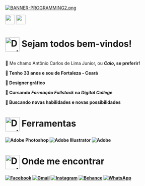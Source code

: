 
[![BANNER-PROGRAMMING2.png](https://i.postimg.cc/rs45g5MK/BANNER-PROGRAMMING2.png)](https://postimg.cc/Wq2D1FDv)


<a href="https://www.linkedin.com/in/antoniocarlosdelimajunior27/"><img height="30" src="https://marcas-logos.net/wp-content/uploads/2020/01/LinkedIn-s%C3%ADmbolo.jpg"></a>
<a href="https://www.behance.net/caioinked"><img height="30" src="https://www.vectorlogo.zone/logos/behance/behance-ar21.png"></a></p>

  
# <p> <img alt="Design Gif" src="https://media.giphy.com/media/povenlBAIz14s/giphy.gif" height="45" align="center"/>&nbsp;Sejam todos bem-vindos!

:large_blue_diamond: Me chamo Antônio Carlos de Lima Junior, ou <i><b>Caio<b></i>, se preferir!<p>
:large_orange_diamond: Tenho 33 anos e sou de Fortaleza - Ceará<p>
:large_blue_diamond: Designer gráfico <p>
:large_orange_diamond: Cursando <i><b> Formação Fullstack<b></i> na <i><b>Digital College<p></i>
:large_blue_diamond: Buscando novas habilidades e novas possibilidades
 
# <img alt="Design Gif" src="https://media.giphy.com/media/povenlBAIz14s/giphy.gif" height="45" align="center"/>&nbsp;Ferramentas

![Adobe Photoshop](https://img.shields.io/badge/adobe%20photoshop-%2331A8FF.svg?style=for-the-badge&logo=adobe%20photoshop&logoColor=white)
![Adobe Illustrator](https://img.shields.io/badge/adobe%20illustrator-%23FF9A00.svg?style=for-the-badge&logo=adobe%20illustrator&logoColor=white)
![Adobe](https://img.shields.io/badge/adobe-%23FF0000.svg?style=for-the-badge&logo=adobe&logoColor=white)

# <img alt="Design Gif" src="https://media.giphy.com/media/povenlBAIz14s/giphy.gif" height="45" align="center"/>&nbsp;Onde me encontrar

[![Facebook](https://img.shields.io/badge/Facebook-%231877F2.svg?style=for-the-badge&logo=Facebook&logoColor=white)](https://www.facebook.com/caioinked-103660624787951/)
[![Gmail](https://img.shields.io/badge/Gmail-D14836?style=for-the-badge&logo=gmail&logoColor=white)](mailto:contatoinked@gmail.com)
[![Instagram](https://img.shields.io/badge/Instagram-%23E4405F.svg?style=for-the-badge&logo=Instagram&logoColor=white)](https://www.instagram.com/caioinked/)
[![Behance](https://img.shields.io/badge/Behance-1769ff?style=for-the-badge&logo=behance&logoColor=white)](https://www.behance.net/caioinked)
[![WhatsApp](https://img.shields.io/badge/WhatsApp-25D366?style=for-the-badge&logo=whatsapp&logoColor=white)](
https://api.whatsapp.com/send?phone=5585987386641&text=Ol%C3%A1%2C%20preciso%20de%20um%20%20designer!%20%3D)
